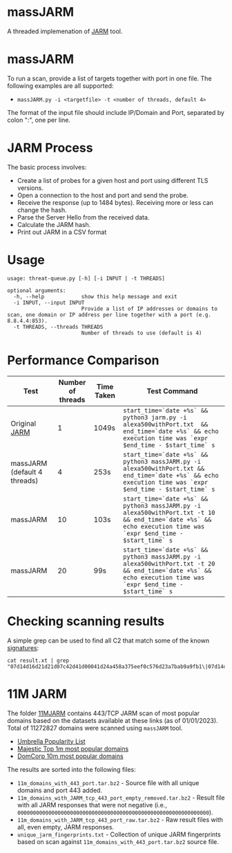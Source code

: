 # massJARM
 
A threaded implemenation of [JARM](https://github.com/salesforce/jarm) tool.

# massJARM

To run a scan, provide a list of targets together with port in one file. The following examples are all supported:

* `massJARM.py -i <targetfile> -t <number of threads, default 4>`

The format of the input file should include IP/Domain and Port, separated by colon ":", one per line.

# JARM Process

The basic process involves:

* Create a list of probes for a given host and port using different TLS versions. 
* Open a connection to the host and port and send the probe. 
* Receive the response (up to 1484 bytes). Receiving more or less can change the hash.
* Parse the Server Hello from the received data.
* Calculate the JARM hash.
* Print out JARM in a CSV format

# Usage
```
usage: threat-queue.py [-h] [-i INPUT | -t THREADS]

optional arguments:
  -h, --help            show this help message and exit
  -i INPUT, --input INPUT
                        Provide a list of IP addresses or domains to scan, one domain or IP address per line together with a port (e.g. 8.8.4.4:853).
  -t THREADS, --threads THREADS
                        Number of threads to use (default is 4)
```

# Performance Comparison

| Test | Number of threads | Time Taken | Test Command | 
| ------------- | ------------- | ------------- | ------------- |
| Original [JARM](https://github.com/salesforce/jarm) | 1 | 1049s |```start_time=`date +%s` && python3 jarm.py -i alexa500withPort.txt  && end_time=`date +%s` && echo execution time was `expr $end_time - $start_time` s``` | 
| massJARM (default 4 threads)| 4 | 253s |```start_time=`date +%s` && python3 massJARM.py -i alexa500withPort.txt && end_time=`date +%s` && echo execution time was `expr $end_time - $start_time` s```| 
| massJARM | 10 | 103s |```start_time=`date +%s` && python3 massJARM.py -i alexa500withPort.txt -t 10 && end_time=`date +%s` && echo execution time was `expr $end_time - $start_time` s ```|  
| massJARM | 20 | 99s |```start_time=`date +%s` && python3 massJARM.py -i alexa500withPort.txt -t 20 && end_time=`date +%s` && echo execution time was `expr $end_time - $start_time` s ```| 

# Checking scanning results

A simple grep can be used to find all C2 that match some of the known [signatures](https://github.com/cedowens/C2-JARM):

```
cat result.xt | grep "07d14d16d21d21d07c42d41d00041d24a458a375eef0c576d23a7bab9a9fb1\|07d14d16d21d21d07c42d43d000000f50d155305214cf247147c43c0f1a823\|07d14d16d21d21d00042d43d000000aa99ce74e2c6d013c745aa52b5cc042d\|2ad2ad0002ad2ad00042d42d000000ad9bf51cc3f5a1e29eecb81d0c7b06eb\|21d14d00000000021c21d14d21d21d1ee8ae98bf3ef941e91529a93ac62b8b\|29d21b20d29d29d21c41d21b21b41d494e0df9532e75299f15ba73156cee38\|00000000000000000041d00000041d9535d5979f591ae8e547c5e5743e5b64\|2ad2ad0002ad2ad22c42d42d000000faabb8fd156aa8b4d8a37853e1063261\|20d14d20d21d20d20c20d14d20d20daddf8a68a1444c74b6dbe09910a511e6\|2ad2ad0002ad2ad00041d2ad2ad41da5207249a18099be84ef3c8811adc883\|2ad000000000000000000000000000eeebf944d0b023a00f510f06a29b4f46\|22b22b00022b22b22b22b22b22b22bd3b67dd3674d9af9dd91c1955a35d0e9"
```

# 11M JARM

The folder [11MJARM](11MJARM/) contains 443/TCP JARM scan of most popular domains based on the datasets available at these links (as of 01/01/2023). Total of 11272827 domains were scanned using ```massJARM``` tool.

* [Umbrella Popularity List](https://s3-us-west-1.amazonaws.com/umbrella-static/index.html)
* [Majestic Top 1m most popular domains](https://majestic.com/reports/majestic-million)
* [DomCorp 10m most popular domains](https://www.domcop.com/top-10-million-domains)

The results are sorted into the following files:

* ```11m_domains_with_443_port.tar.bz2``` - Source file with all unique domains and port 443 added. 
* ```11m_domains_with_JARM_tcp_443_port_empty_removed.tar.bz2``` - Result file with all JARM responses that were not negative (i.e., ```00000000000000000000000000000000000000000000000000000000000000```).
* ```11m_domains_with_JARM_tcp_443_port_raw.tar.bz2``` - Raw result files with all, even empty, JARM responses.
* ```unique_jarm_fingerprints.txt``` - Collection of unique JARM fingerprints based on scan against ```11m_domains_with_443_port.tar.bz2``` source file.
